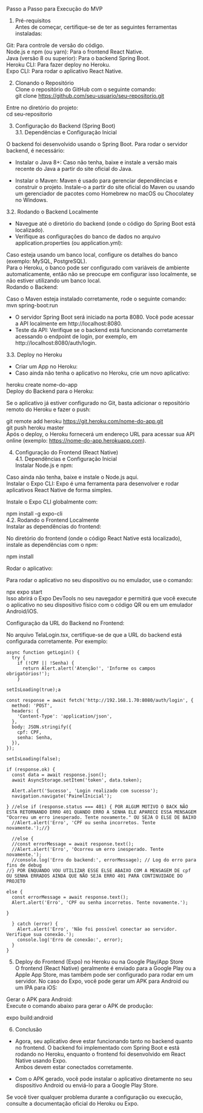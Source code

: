 Passo a Passo para Execução do MVP<br>
1. Pré-requisitos<br>
Antes de começar, certifique-se de ter as seguintes ferramentas instaladas:<br>

Git: Para controle de versão do código.<br>
Node.js e npm (ou yarn): Para o frontend React Native.<br>
Java (versão 8 ou superior): Para o backend Spring Boot.<br>
Heroku CLI: Para fazer deploy no Heroku.<br>
Expo CLI: Para rodar o aplicativo React Native.<br>

2. Clonando o Repositório<br>
Clone o repositório do GitHub com o seguinte comando:<br>
git clone https://github.com/seu-usuario/seu-repositorio.git<br>

Entre no diretório do projeto:<br>
cd seu-repositorio<br>

3. Configuração do Backend (Spring Boot)<br>
3.1. Dependências e Configuração Inicial<br>

O backend foi desenvolvido usando o Spring Boot. Para rodar o servidor backend, é necessário:<br>

- Instalar o Java 8+: Caso não tenha, baixe e instale a versão mais recente do Java a partir do site oficial do Java.<br>

- Instalar o Maven: Maven é usado para gerenciar dependências e construir o projeto. Instale-o a partir do site oficial do Maven ou usando um gerenciador de pacotes como Homebrew no macOS ou Chocolatey no Windows.<br>

3.2. Rodando o Backend Localmente<br>
- Navegue até o diretório do backend (onde o código do Spring Boot está localizado).<br>
- Verifique as configurações do banco de dados no arquivo application.properties (ou application.yml):<br>

Caso esteja usando um banco local, configure os detalhes do banco (exemplo: MySQL, PostgreSQL).<br>
Para o Heroku, o banco pode ser configurado com variáveis de ambiente automaticamente, então não se preocupe em configurar isso localmente, se não estiver utilizando um banco local.<br>
Rodando o Backend:<br>

Caso o Maven esteja instalado corretamente, rode o seguinte comando:<br>
mvn spring-boot:run<br>

- O servidor Spring Boot será iniciado na porta 8080. Você pode acessar a API localmente em http://localhost:8080.<br>
- Teste da API: Verifique se o backend está funcionando corretamente acessando o endpoint de login, por exemplo, em http://localhost:8080/auth/login.<br>

3.3. Deploy no Heroku<br>
- Criar um App no Heroku:<br>
- Caso ainda não tenha o aplicativo no Heroku, crie um novo aplicativo:<br>

heroku create nome-do-app<br>
Deploy do Backend para o Heroku:<br>

Se o aplicativo já estiver configurado no Git, basta adicionar o repositório remoto do Heroku e fazer o push:<br>

git remote add heroku https://git.heroku.com/nome-do-app.git<br>
git push heroku master<br>
Após o deploy, o Heroku fornecerá um endereço URL para acessar sua API online (exemplo: https://nome-do-app.herokuapp.com).<br>

4. Configuração do Frontend (React Native)<br>
4.1. Dependências e Configuração Inicial<br>
Instalar Node.js e npm:<br>

Caso ainda não tenha, baixe e instale o Node.js aqui.<br>
Instalar o Expo CLI: Expo é uma ferramenta para desenvolver e rodar aplicativos React Native de forma simples.<br>

Instale o Expo CLI globalmente com:<br>

npm install -g expo-cli<br>
4.2. Rodando o Frontend Localmente<br>
Instalar as dependências do frontend:<br>

No diretório do frontend (onde o código React Native está localizado), instale as dependências com o npm:<br>

npm install<br>

Rodar o aplicativo:<br>

Para rodar o aplicativo no seu dispositivo ou no emulador, use o comando:<br>

npx expo start<br>
Isso abrirá o Expo DevTools no seu navegador e permitirá que você execute o aplicativo no seu dispositivo físico com o código QR ou em um emulador Android/iOS.<br>

Configuração da URL do Backend no Frontend:<br>

No arquivo TelaLogin.tsx, certifique-se de que a URL do backend está configurada corretamente. Por exemplo:<br>

    async function getLogin() {
      try {
        if (!CPF || !Senha) {
          return Alert.alert('Atenção!', 'Informe os campos obrigatórios!');
        }

    setIsLoading(true);a

    const response = await fetch('http://192.168.1.70:8080/auth/login', {
      method: 'POST',
      headers: {
        'Content-Type': 'application/json',
      },
      body: JSON.stringify({
        cpf: CPF,
        senha: Senha,
      }),
    });

    setIsLoading(false);

    if (response.ok) {
      const data = await response.json();
      await AsyncStorage.setItem('token', data.token);

      Alert.alert('Sucesso', 'Login realizado com sucesso');
      navigation.navigate('PainelInicial');
      
    } //else if (response.status === 401) { POR ALGUM MOTIVO O BACK NÃO ESTA RETORNANDO ERRO 401 QUANDO ERRO A SENHA ELE APARECE ESSA MENSAGEM "Ocorreu um erro inesperado. Tente novamente." OU SEJA O ELSE DE BAIXO
      //Alert.alert('Erro', 'CPF ou senha incorretos. Tente novamente.');//} 
      
      //else { 
      //const errorMessage = await response.text();
      //Alert.alert('Erro', 'Ocorreu um erro inesperado. Tente novamente.');
      //console.log('Erro do backend:', errorMessage); // Log do erro para fins de debug
    //} POR ENQUANDO VOU UTILIZAR ESSE ELSE ABAIXO COM A MENSAGEM DE cpf OU SENHA ERRADOS AINDA QUE NÃO SEJA ERRO 401 PARA CONTINUIDADE DO PROJETO

    else {
      const errorMessage = await response.text();
      Alert.alert('Erro', 'CPF ou senha incorretos. Tente novamente.');
      
    }
    
      } catch (error) {
        Alert.alert('Erro', 'Não foi possível conectar ao servidor. Verifique sua conexão.');
        console.log('Erro de conexão:', error);
      }
    }

5. Deploy do Frontend (Expo) no Heroku ou na Google Play/App Store<br>
O frontend (React Native) geralmente é enviado para a Google Play ou a Apple App Store, mas também pode ser configurado para rodar em um servidor. No caso do Expo, você pode gerar um APK para Android ou um IPA para iOS:<br>

Gerar o APK para Android:<br>
Execute o comando abaixo para gerar o APK de produção:<br>

expo build:android<br>

6. Conclusão<br>
   
- Agora, seu aplicativo deve estar funcionando tanto no backend quanto no frontend. O backend foi implementado com Spring Boot e está rodando no Heroku, enquanto o frontend foi desenvolvido em React Native usando Expo.<br> Ambos devem estar conectados corretamente.<br>

- Com o APK gerado, você pode instalar o aplicativo diretamente no seu dispositivo Android ou enviá-lo para a Google Play Store.<br>

Se você tiver qualquer problema durante a configuração ou execução, consulte a documentação oficial do Heroku ou Expo.<br>
